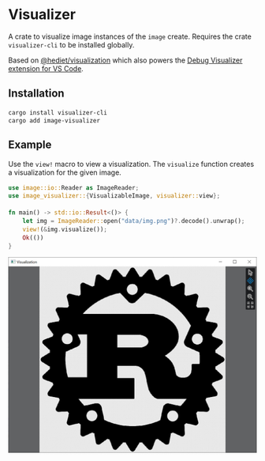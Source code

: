 # Visualizer

A crate to visualize image instances of the `image` create. Requires the crate `visualizer-cli` to be installed globally.

Based on [@hediet/visualization](https://github.com/hediet/visualization) which also powers
the [Debug Visualizer extension for VS Code](https://github.com/hediet/vscode-debug-visualizer).

## Installation

```
cargo install visualizer-cli
cargo add image-visualizer
```

## Example

Use the `view!` macro to view a visualization.
The `visualize` function creates a visualization for the given image.

```rust
use image::io::Reader as ImageReader;
use image_visualizer::{VisualizableImage, visualizer::view};

fn main() -> std::io::Result<()> {
    let img = ImageReader::open("data/img.png")?.decode().unwrap();
    view!(&img.visualize());
    Ok(())
}
```

![Screenshot](https://github.com/hediet/rust-visualizer/raw/HEAD/crates/image-visualizer/docs/screenshot.png)
